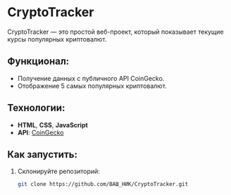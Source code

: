 # CryptoTracker

CryptoTracker — это простой веб-проект, который показывает текущие курсы популярных криптовалют.

## Функционал:
- Получение данных с публичного API CoinGecko.
- Отображение 5 самых популярных криптовалют.

## Технологии:
- **HTML**, **CSS**, **JavaScript**
- **API**: [CoinGecko](https://www.coingecko.com/)

## Как запустить:
1. Склонируйте репозиторий:
   ```bash
   git clone https://github.com/ВАШ_НИК/CryptoTracker.git
